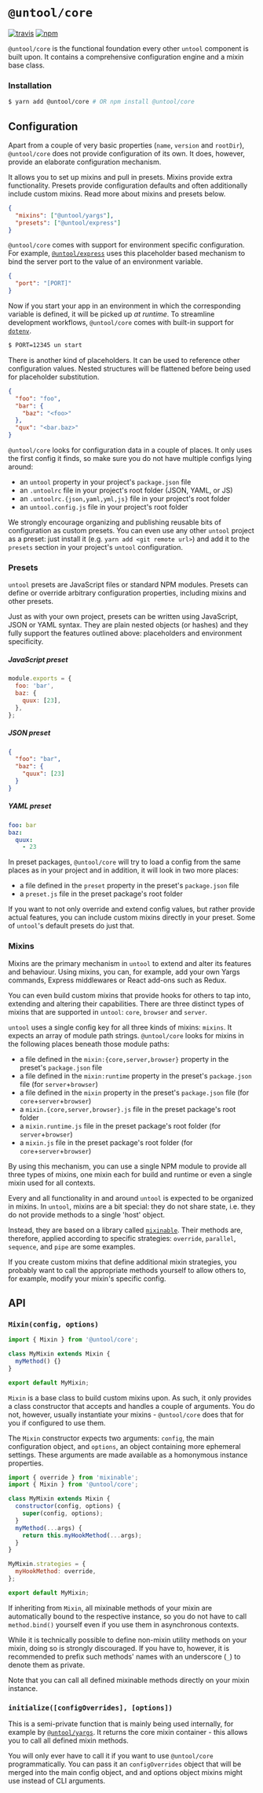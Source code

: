 # `@untool/core`

[![travis](https://img.shields.io/travis/untool/untool/master.svg)](https://travis-ci.org/untool/untool)&nbsp;[![npm](https://img.shields.io/npm/v/@untool%2Fcore.svg)](https://www.npmjs.com/package/@untool%2Fcore)

`@untool/core` is the functional foundation every other `untool` component is built upon. It contains a comprehensive configuration engine and a mixin base class.

### Installation

```bash
$ yarn add @untool/core # OR npm install @untool/core
```

## Configuration

Apart from a couple of very basic properties (`name`, `version` and `rootDir`), `@untool/core` does not provide configuration of its own. It does, however, provide an elaborate configuration mechanism.

It allows you to set up mixins and pull in presets. Mixins provide extra functionality. Presets provide configuration defaults and often additionally include custom mixins. Read more about mixins and presets below.

```json
{
  "mixins": ["@untool/yargs"],
  "presets": ["@untool/express"]
}
```

`@untool/core` comes with support for environment specific configuration. For example, [`@untool/express`](https://github.com/untool/untool/blob/master/packages/express/README.md) uses this placeholder based mechanism to bind the server port to the value of an environment variable.

```json
{
  "port": "[PORT]"
}
```

Now if you start your app in an environment in which the corresponding variable is defined, it will be picked up _at runtime_. To streamline development workflows, `@untool/core` comes with built-in support for [`dotenv`](https://github.com/motdotla/dotenv).

```bash
$ PORT=12345 un start
```

There is another kind of placeholders. It can be used to reference other configuration values. Nested structures will be flattened before being used for placeholder substitution.

```json
{
  "foo": "foo",
  "bar": {
    "baz": "<foo>"
  },
  "qux": "<bar.baz>"
}
```

`@untool/core` looks for configuration data in a couple of places. It only uses the first config it finds, so make sure you do not have multiple configs lying around:

- an `untool` property in your project's `package.json` file
- an `.untoolrc` file in your project's root folder (JSON, YAML, or JS)
- an `.untoolrc.{json,yaml,yml,js}` file in your project's root folder
- an `untool.config.js` file in your project's root folder

We strongly encourage organizing and publishing reusable bits of configuration as custom presets. You can even use any other `untool` project as a preset: just install it (e.g. `yarn add <git remote url>`) and add it to the `presets` section in your project's `untool` configuration.

### Presets

`untool` presets are JavaScript files or standard NPM modules. Presets can define or override arbitrary configuration properties, including mixins and other presets.

Just as with your own project, presets can be written using JavaScript, JSON or YAML syntax. They are plain nested objects (or hashes) and they fully support the features outlined above: placeholders and environment specificity.

##### JavaScript preset

```javascript
module.exports = {
  foo: 'bar',
  baz: {
    quux: [23],
  },
};
```

##### JSON preset

```json
{
  "foo": "bar",
  "baz": {
    "quux": [23]
  }
}
```

##### YAML preset

```yaml
foo: bar
baz:
  quux:
    - 23
```

In preset packages, `@untool/core` will try to load a config from the same places as in your project and in addition, it will look in two more places:

- a file defined in the `preset` property in the preset's `package.json` file
- a `preset.js` file in the preset package's root folder

If you want to not only override and extend config values, but rather provide actual features, you can include custom mixins directly in your preset. Some of `untool`'s default presets do just that.

### Mixins

Mixins are the primary mechanism in `untool` to extend and alter its features and behaviour. Using mixins, you can, for example, add your own Yargs commands, Express middlewares or React add-ons such as Redux.

You can even build custom mixins that provide hooks for others to tap into, extending and altering their capabilities. There are three distinct types of mixins that are supported in `untool`: `core`, `browser` and `server`.

`untool` uses a single config key for all three kinds of mixins: `mixins`. It expects an array of module path strings. `@untool/core` looks for mixins in the following places beneath those module paths:

- a file defined in the `mixin:{core,server,browser}` property in the preset's `package.json` file
- a file defined in the `mixin:runtime` property in the preset's `package.json` file (for `server`+`browser`)
- a file defined in the `mixin` property in the preset's `package.json` file (for `core`+`server`+`browser`)
- a `mixin.{core,server,browser}.js` file in the preset package's root folder
- a `mixin.runtime.js` file in the preset package's root folder (for `server`+`browser`)
- a `mixin.js` file in the preset package's root folder (for `core`+`server`+`browser`)

By using this mechanism, you can use a single NPM module to provide all three types of mixins, one mixin each for build and runtime or even a single mixin used for all contexts.

Every and all functionality in and around `untool` is expected to be organized in mixins. In `untool`, mixins are a bit special: they do not share state, i.e. they do not provide methods to a single 'host' object.

Instead, they are based on a library called [`mixinable`](https://github.com/untool/mixinable). Their methods are, therefore, applied according to specific strategies: `override`, `parallel`, `sequence`, and `pipe` are some examples.

If you create custom mixins that define additional mixin strategies, you probably want to call the appropriate methods yourself to allow others to, for example, modify your mixin's specific config.

## API

### `Mixin(config, options)`

```javascript
import { Mixin } from '@untool/core';

class MyMixin extends Mixin {
  myMethod() {}
}

export default MyMixin;
```

`Mixin` is a base class to build custom mixins upon. As such, it only provides a class constructor that accepts and handles a couple of arguments. You do not, however, usually instantiate your mixins - `@untool/core` does that for you if configured to use them.

The `Mixin` constructor expects two arguments: `config`, the main configuration object, and `options`, an object containing more ephemeral settings. These arguments are made available as a homonymous instance properties.

```javascript
import { override } from 'mixinable';
import { Mixin } from '@untool/core';

class MyMixin extends Mixin {
  constructor(config, options) {
    super(config, options);
  }
  myMethod(...args) {
    return this.myHookMethod(...args);
  }
}

MyMixin.strategies = {
  myHookMethod: override,
};

export default MyMixin;
```

If inheriting from `Mixin`, all mixinable methods of your mixin are automatically bound to the respective instance, so you do not have to call `method.bind()` yourself even if you use them in asynchronous contexts.

While it is technically possible to define non-mixin utility methods on your mixin, doing so is strongly discouraged. If you have to, however, it is recommended to prefix such methods' names with an underscore (`_`) to denote them as private.

Note that you can call all defined mixinable methods directly on your mixin instance.

### `initialize([configOverrides], [options])`

This is a semi-private function that is mainly being used internally, for example by [`@untool/yargs`](https://github.com/untool/untool/blob/master/packages/yargs/README.md). It returns the core mixin container - this allows you to call all defined mixin methods.

You will only ever have to call it if you want to use `@untool/core` programmatically. You can pass it an `configOverrides` object that will be merged into the main config object, and and options object mixins might use instead of CLI arguments.
